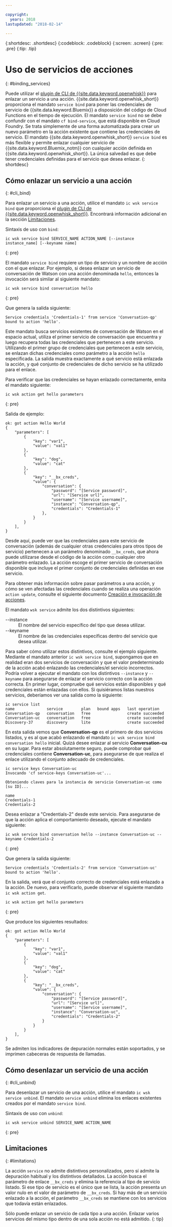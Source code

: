 ```yaml
---

copyright:
  years: 2018
lastupdated: "2018-02-14"

---
```


{:shortdesc: .shortdesc}
{:codeblock: .codeblock}
{:screen: .screen}
{:pre: .pre}
{:tip: .tip}

# Uso de servicios de acciones
{: #binding_services}

Puede utilizar el [plugin de CLI de {{site.data.keyword.openwhisk}}](./bluemix_cli.html) para enlazar un servicio a una acción. {{site.data.keyword.openwhisk_short}} proporciona el mandato `service bind` para poner las credenciales de servicio de {{site.data.keyword.Bluemix}} a disposición del código de Cloud Functions en el tiempo de ejecución. El mandato `service bind` no se debe confundir con el mandato `cf bind-service`, que está disponible en Cloud Foundry. Se trata simplemente de una forma automatizada para crear un nuevo parámetro en la acción existente que contiene las credenciales de servicio. El mandato {{site.data.keyword.openwhisk_short}} `service bind` es más flexible y permite enlazar cualquier servicio de {{site.data.keyword.Bluemix_notm}} con cualquier acción definida en {{site.data.keyword.openwhisk_short}}. La única salvedad es que debe tener credenciales definidas para el servicio que desea enlazar.
{: shortdesc}

## Cómo enlazar un servicio a una acción
{: #cli_bind}

Para enlazar un servicio a una acción, utilice el mandato `ic wsk service bind` que proporciona el [plugin de CLI de {{site.data.keyword.openwhisk_short}}](./bluemix_cli.html). Encontrará información adicional en la sección [Limitaciones](./binding_services.html#limitations).

Sintaxis de uso con `bind`:
```
ic wsk service bind SERVICE_NAME ACTION_NAME [--instance instance_name] [--keyname name]
```
{: pre}

El mandato `service bind` requiere un tipo de servicio y un nombre de acción con el que enlazar. Por ejemplo, si desea enlazar un servicio de conversación de Watson con una acción denominada `hello`, entonces la invocación será similar al siguiente mandato:
```
ic wsk service bind conversation hello
```
{: pre}

Que genera la salida siguiente:
``` 
Service credentials 'Credentials-1' from service 'Conversation-qp' bound to action 'hello'.
```

Este mandato busca servicios existentes de conversación de Watson en el espacio actual, utiliza el primer servicio de conversación que encuentra y luego recupera todas las credenciales que pertenecen a este servicio. Utilizando el primer grupo de credenciales que pertenecen a este servicio, se enlazan dichas credenciales como parámetro a la acción `hello` especificada. La salida muestra exactamente a qué servicio está enlazada la acción, y qué conjunto de credenciales de dicho servicio se ha utilizado para el enlace.

Para verificar que las credenciales se hayan enlazado correctamente, emita el mandato siguiente:
```
ic wsk action get hello parameters
```
{: pre}

Salida de ejemplo:
```
ok: got action Hello World
{
    "parameters": [
        {
            "key": "var1",
            "value": "val1"
        },
        {
            "key": "dog",
            "value": "cat"
        },
        {
            "key": "__bx_creds",
            "value": {
                "conversation": {
                    "password": "[Service password]",
                    "url": "[Service url]",
                    "username": "[Service username]",
                    "instance": "Conversation-qp",
                    "credentials": "Credentials-1"
                },
            }
        }
    ],
}
```

Desde aquí, puede ver que las credenciales para este servicio de conversación (además de cualquier otras credenciales para otros tipos de servicio) pertenecen a un parámetro denominado `__bx_creds`, que ahora puede utilizarse desde el código de la acción como cualquier otro parámetro enlazado. La acción escoge el primer servicio de conversación disponible que incluye el primer conjunto de credenciales definidas en ese servicio. 

Para obtener más información sobre pasar parámetros a una acción, y cómo se ven afectadas las credenciales cuando se realiza una operación `action update`, consulte el siguiente documento [Creación e invocación de acciones](openwhisk_actions.html#openwhisk_pass_params).

El mandato `wsk service` admite los dos distintivos siguientes:

<dl>
    <dt>--instance</dt>
    <dd>El nombre del servicio específico del tipo que desea utilizar.</dd>
    <dt>--keyname</dt>
    <dd>El nombre de las credenciales específicas dentro del servicio que desea utilizar.</dd>
</dl>

Para saber cómo utilizar estos distintivos, consulte el ejemplo siguiente. Mediante el mandato anterior `ic wsk service bind`, supongamos que en realidad eran dos servicios de conversación y que el valor predeterminado de la acción acabó enlazando las credenciales/el servicio incorrectos. Podría volver a ejecutar el mandato con los distintivos `--instance` y `--keyname` para asegurarse de enlazar el servicio correcto con la acción correcta. En primer lugar, compruebe qué servicios están disponibles y qué credenciales están enlazadas con ellos. Si quisiéramos listas nuestros servicios, deberíamos ver una salida como la siguiente:

```
ic service list
name              service        plan   bound apps   last operation
Conversation-qp   conversation   free                create succeeded
Conversation-uc   conversation   free                create succeeded
Discovery-37      discovery      lite                create succeeded
```

En esta salida vemos que **Conversation-qp** es el primero de dos servicios listados, y es al que acabó enlazando el mandato `ic wsk service bind conversation hello` inicial. Quizá desee enlazar al servicio **Conversation-cu** en su lugar. Para estar absolutamente seguro, puede comprobar qué credenciales contiene **Conversation-uc**, para asegurarse de que realiza el enlace utilizando el conjunto adecuado de credenciales.

```
ic service keys Conversation-uc
Invocando 'cf service-keys Conversation-uc'...

Obteniendo claves para la instancia de servicio Conversation-uc como [su ID]...

name
Credentials-1
Credentials-2
```

Desea enlazar a "Credentials-2" desde este servicio. Para asegurarse de que la acción aplica el comportamiento deseado, ejecute el mandato siguiente:
```
ic wsk service bind conversation hello --instance Conversation-uc --keyname Credentials-2
```
{: pre}

Que genera la salida siguiente:
```
Service credentials 'Credentials-2' from service 'Conversation-uc' bound to action 'hello'.
```

En la salida, verá que el conjunto correcto de credenciales está enlazado a la acción. De nuevo, para verificarlo, puede observar el siguiente mandato `ic wsk action get`.
```
ic wsk action get hello parameters
```
{: pre}

Que produce los siguientes resultados:
```
ok: got action Hello World
{
    "parameters": [
        {
            "key": "var1",
            "value": "val1"
        },
        {
            "key": "dog",
            "value": "cat"
        },
        {
            "key": "__bx_creds",
            "value": {
                "conversation": {
                    "password": "[Service password]",
                    "url": "[Service url]",
                    "username": "[Service username]",
                    "instance": "Conversation-uc",
                    "credentials": "Credentials-2"
                }
            }
        }
    ],
}
```

Se admiten los indicadores de depuración normales están soportados, y se imprimen cabeceras de respuesta de llamadas.

## Cómo desenlazar un servicio de una acción
{: #cli_unbind}

Para desenlazar un servicio de una acción, utilice el mandato `ic wsk service unbind`. El mandato `service unbind` elimina los enlaces existentes creados por el mandato `service bind`.

Sintaxis de uso con `unbind`:
```
ic wsk service unbind SERVICE_NAME ACTION_NAME
```
{: pre}

## Limitaciones
{: #limitations}

La acción `service` no admite distintivos personalizados, pero sí admite la depuración habitual y los distintivos detallados. La acción busca el parámetro de enlace `__bx_creds` y elimina la referencia al tipo de servicio listado. Si ese tipo de servicio es el único que se lista, la acción presenta un valor nulo en el valor de parámetro de `__bx_creds`. Si hay más de un servicio enlazado a la acción, el parámetro `__bx_creds` se mantiene con los servicios que todavía están enlazados.

Sólo puede enlazar un servicio de cada tipo a una acción. Enlazar varios servicios del mismo tipo dentro de una sola acción no está admitido.
{: tip}

